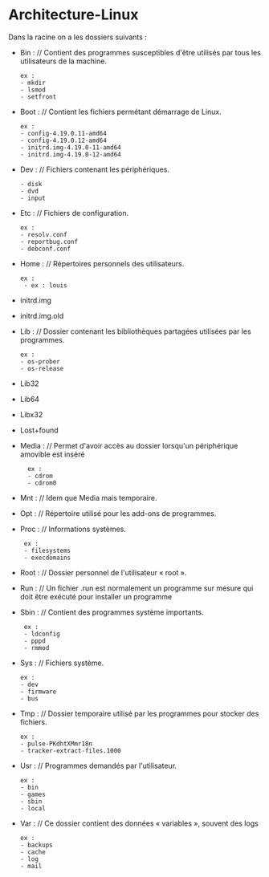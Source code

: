 # Architecture-Linux

Dans la racine on a les dossiers suivants : 

- Bin : // Contient des programmes susceptibles d'être utilisés par tous les utilisateurs de la machine.
      
      ex : 
      - mkdir
      - lsmod
      - setfront
    
- Boot : // Contient les fichiers permétant démarrage de Linux.
      
      ex : 
      - config-4.19.0.11-amd64
      - config-4.19.0.12-amd64      
      - initrd.img-4.19.0-11-amd64
      - initrd.img-4.19.0-12-amd64   
      
 - Dev : // Fichiers contenant les périphériques.
      
       - disk
       - dvd
       - input 
 
- Etc : // Fichiers de configuration.
      
      ex : 
      - resolv.conf
      - reportbug.conf
      - debconf.conf
       
- Home : // Répertoires personnels des utilisateurs.
       
      ex : 
       - ex : louis 
       
 - initrd.img 
 - initrd.img.old
 
 - Lib : // Dossier contenant les bibliothèques partagées utilisées par les programmes.
 
       ex : 
       - os-prober
       - os-release
       
- Lib32
- Lib64
- Libx32
- Lost+found 

- Media : // Permet d'avoir accès au dossier lorsqu'un périphérique amovible est inséré
        
        ex : 
        - cdrom
        - cdrom0
           
- Mnt : // Idem que Media mais temporaire. 
- Opt : // Répertoire utilisé pour les add-ons de programmes.

- Proc : // Informations systèmes. 
       
       ex : 
       - filesystems
       - execdomains
      
- Root : // Dossier personnel de l'utilisateur « root ».

- Run : // Un fichier .run est normalement un programme sur mesure qui doit être exécuté pour installer un programme

- Sbin : // Contient des programmes système importants.
       
       ex : 
       - ldconfig 
       - pppd 
       - rmmod
- Sys : // Fichiers système. 
      
      ex : 
      - dev
      - firmware
      - bus

- Tmp : // Dossier temporaire utilisé par les programmes pour stocker des fichiers.
      
      ex : 
      - pulse-PKdhtXMmr18n 
      - tracker-extract-files.1000

- Usr : // Programmes demandés par l'utilisateur.
      
      ex :
      - bin
      - games
      - sbin 
      - local
- Var : // Ce dossier contient des données « variables », souvent des logs
      
      ex : 
      - backups
      - cache
      - log 
      - mail
